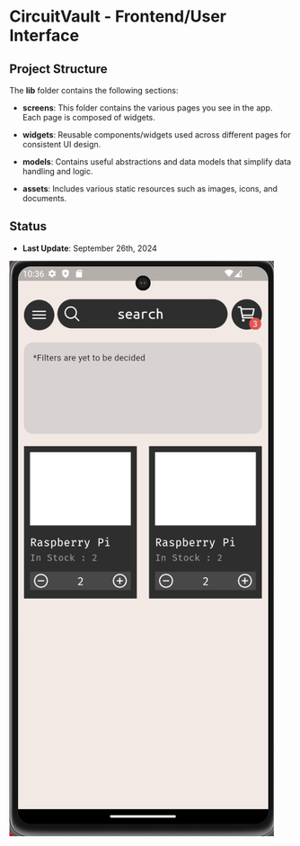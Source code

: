 # CircuitVault - Frontend/User Interface

## Project Structure

The **lib** folder contains the following sections:

- **screens**: This folder contains the various pages you see in the app. Each page is composed of widgets.
  
- **widgets**: Reusable components/widgets used across different pages for consistent UI design.
  
- **models**: Contains useful abstractions and data models that simplify data handling and logic.
  
- **assets**: Includes various static resources such as images, icons, and documents.

## Status

- **Last Update**: September 26th, 2024

![Project Status](lib/assets/status/status-sept-26.png)
